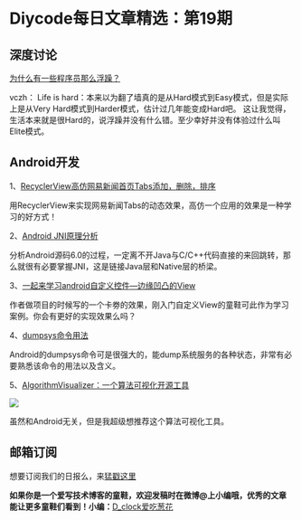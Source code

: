 # Diycode每日文章精选：第19期

## 深度讨论

[为什么有一些程序员那么浮躁？](https://www.zhihu.com/question/43576011)

vczh：
Life is hard：本来以为翻了墙真的是从Hard模式到Easy模式，但是实际上是从Very Hard模式到Harder模式，估计过几年能变成Hard吧。
这让我觉得，生活本来就是很Hard的，说浮躁并没有什么错。至少幸好并没有体验过什么叫Elite模式。


## Android开发

1、[RecyclerView高仿网易新闻首页Tabs添加，删除，排序](http://blog.csdn.net/tyk0910/article/details/51460808)

用RecyclerView来实现网易新闻Tabs的动态效果，高仿一个应用的效果是一种学习的好方式！

2、[Android JNI原理分析](http://gityuan.com/2016/05/28/android-jni/)

分析Android源码6.0的过程，一定离不开Java与C/C++代码直接的来回跳转，那么就很有必要掌握JNI，这是链接Java层和Native层的桥梁。

3、[一起来学习android自定义控件—边缘凹凸的View](http://blog.csdn.net/yissan/article/details/51429281)

作者做项目的时候写的一个卡劵的效果，刚入门自定义View的童鞋可此作为学习案例。你会有更好的实现效果么吗？

4、[dumpsys命令用法](http://gityuan.com/2016/05/14/dumpsys-command/)

Android的dumpsys命令可是很强大的，能dump系统服务的各种状态，非常有必要熟悉该命令的用法以及含义。

5、[AlgorithmVisualizer：一个算法可视化开源工具](https://github.com/parkjs814/AlgorithmVisualizer)

![](https://camo.githubusercontent.com/1d2e3b7d06c18d8e4e49d34cf06622b5d405b01a/687474703a2f2f692e67697068792e636f6d2f336f3645684a46677379536858364d48654d2e676966)

虽然和Android无关，但是我超级想推荐这个算法可视化工具。

## 邮箱订阅

想要订阅我们的日报么，来[猛戳这里](http://list.qq.com/cgi-bin/qf_invite?id=d469993d2c888e971c0fbb2309c4d84256968386b126b967)

**如果你是一个爱写技术博客的童鞋，欢迎发稿时在微博@上小编哦，优秀的文章能让更多童鞋们看到！小编：**[D_clock爱吃葱花](http://weibo.com/2480694892/profile?rightmod=1&wvr=6&mod=personinfo&is_all=1)
